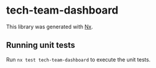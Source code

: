 # tech-team-dashboard

This library was generated with [Nx](https://nx.dev).

## Running unit tests

Run `nx test tech-team-dashboard` to execute the unit tests.
